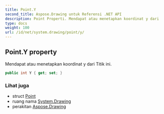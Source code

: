 ```yaml
---
title: Point.Y
second_title: Aspose.Drawing untuk Referensi .NET API
description: Point Properti. Mendapat atau menetapkan koordinat y dari Titik ini.
type: docs
weight: 100
url: /id/net/system.drawing/point/y/
---
```

## Point.Y property

Mendapat atau menetapkan koordinat y dari Titik ini.

```csharp
public int Y { get; set; }
```

### Lihat juga

* struct [Point](../)
* ruang nama [System.Drawing](../../point/)
* perakitan [Aspose.Drawing](../../../)


